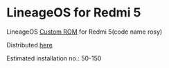 LineageOS for Redmi 5
==============================

LineageOS [Custom ROM](https://beebom.com/best-custom-roms-android-phones/) for Redmi 5(code name rosy)

Distributed [here](https://t.me/rosy_global)

Estimated installation no.: 50-150
